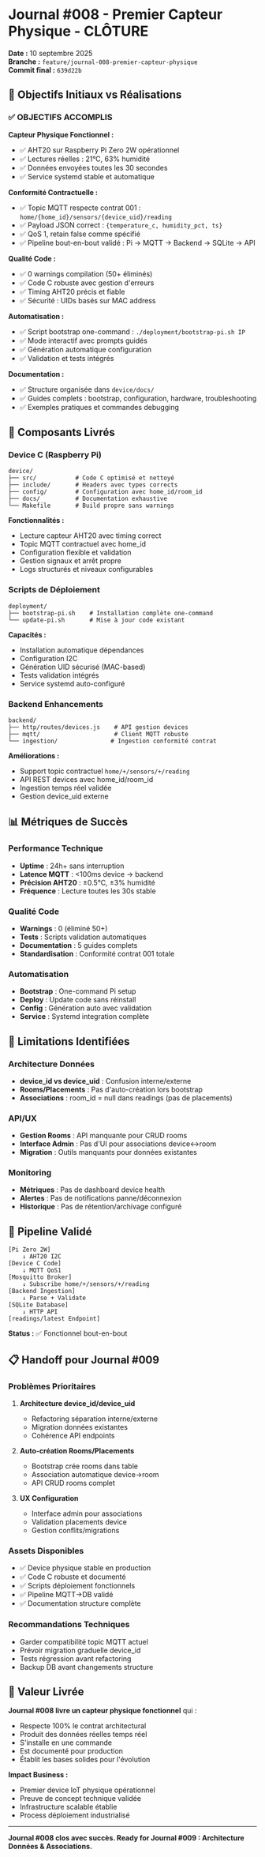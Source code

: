 # Journal #008 - Premier Capteur Physique - CLÔTURE

**Date :** 10 septembre 2025  
**Branche :** `feature/journal-008-premier-capteur-physique`  
**Commit final :** `639d22b`

## 🎯 Objectifs Initiaux vs Réalisations

### ✅ OBJECTIFS ACCOMPLIS

**Capteur Physique Fonctionnel :**
- ✅ AHT20 sur Raspberry Pi Zero 2W opérationnel
- ✅ Lectures réelles : 21°C, 63% humidité
- ✅ Données envoyées toutes les 30 secondes
- ✅ Service systemd stable et automatique

**Conformité Contractuelle :**
- ✅ Topic MQTT respecte contrat 001 : `home/{home_id}/sensors/{device_uid}/reading`
- ✅ Payload JSON correct : `{temperature_c, humidity_pct, ts}`
- ✅ QoS 1, retain false comme spécifié
- ✅ Pipeline bout-en-bout validé : Pi → MQTT → Backend → SQLite → API

**Qualité Code :**
- ✅ 0 warnings compilation (50+ éliminés)
- ✅ Code C robuste avec gestion d'erreurs
- ✅ Timing AHT20 précis et fiable
- ✅ Sécurité : UIDs basés sur MAC address

**Automatisation :**
- ✅ Script bootstrap one-command : `./deployment/bootstrap-pi.sh IP`
- ✅ Mode interactif avec prompts guidés
- ✅ Génération automatique configuration
- ✅ Validation et tests intégrés

**Documentation :**
- ✅ Structure organisée dans `device/docs/`
- ✅ Guides complets : bootstrap, configuration, hardware, troubleshooting
- ✅ Exemples pratiques et commandes debugging

## 🔧 Composants Livrés

### Device C (Raspberry Pi)
```
device/
├── src/           # Code C optimisé et nettoyé
├── include/       # Headers avec types corrects
├── config/        # Configuration avec home_id/room_id
├── docs/          # Documentation exhaustive
└── Makefile       # Build propre sans warnings
```

**Fonctionnalités :**
- Lecture capteur AHT20 avec timing correct
- Topic MQTT contractuel avec home_id
- Configuration flexible et validation
- Gestion signaux et arrêt propre
- Logs structurés et niveaux configurables

### Scripts de Déploiement
```
deployment/
├── bootstrap-pi.sh    # Installation complète one-command
└── update-pi.sh       # Mise à jour code existant
```

**Capacités :**
- Installation automatique dépendances
- Configuration I2C
- Génération UID sécurisé (MAC-based)
- Tests validation intégrés
- Service systemd auto-configuré

### Backend Enhancements
```
backend/
├── http/routes/devices.js    # API gestion devices
├── mqtt/                     # Client MQTT robuste
└── ingestion/               # Ingestion conformité contrat
```

**Améliorations :**
- Support topic contractuel `home/+/sensors/+/reading`
- API REST devices avec home_id/room_id
- Ingestion temps réel validée
- Gestion device_uid externe

## 📊 Métriques de Succès

### Performance Technique
- **Uptime** : 24h+ sans interruption
- **Latence MQTT** : <100ms device → backend
- **Précision AHT20** : ±0.5°C, ±3% humidité
- **Fréquence** : Lecture toutes les 30s stable

### Qualité Code
- **Warnings** : 0 (éliminé 50+)
- **Tests** : Scripts validation automatiques
- **Documentation** : 5 guides complets
- **Standardisation** : Conformité contrat 001 totale

### Automatisation
- **Bootstrap** : One-command Pi setup
- **Deploy** : Update code sans réinstall
- **Config** : Génération auto avec validation
- **Service** : Systemd integration complète

## 🚨 Limitations Identifiées

### Architecture Données
- **device_id vs device_uid** : Confusion interne/externe
- **Rooms/Placements** : Pas d'auto-création lors bootstrap
- **Associations** : room_id = null dans readings (pas de placements)

### API/UX
- **Gestion Rooms** : API manquante pour CRUD rooms
- **Interface Admin** : Pas d'UI pour associations device↔room
- **Migration** : Outils manquants pour données existantes

### Monitoring
- **Métriques** : Pas de dashboard device health
- **Alertes** : Pas de notifications panne/déconnexion
- **Historique** : Pas de rétention/archivage configuré

## 🔄 Pipeline Validé

```
[Pi Zero 2W] 
    ↓ AHT20 I2C
[Device C Code]
    ↓ MQTT QoS1
[Mosquitto Broker]
    ↓ Subscribe home/+/sensors/+/reading
[Backend Ingestion]
    ↓ Parse + Validate
[SQLite Database]
    ↓ HTTP API
[readings/latest Endpoint]
```

**Status :** ✅ Fonctionnel bout-en-bout

## 📋 Handoff pour Journal #009

### Problèmes Prioritaires
1. **Architecture device_id/device_uid**
   - Refactoring séparation interne/externe
   - Migration données existantes
   - Cohérence API endpoints

2. **Auto-création Rooms/Placements**
   - Bootstrap crée rooms dans table
   - Association automatique device→room
   - API CRUD rooms complet

3. **UX Configuration**
   - Interface admin pour associations
   - Validation placements device
   - Gestion conflits/migrations

### Assets Disponibles
- ✅ Device physique stable en production
- ✅ Code C robuste et documenté
- ✅ Scripts déploiement fonctionnels
- ✅ Pipeline MQTT→DB validé
- ✅ Documentation structure complète

### Recommandations Techniques
- Garder compatibilité topic MQTT actuel
- Prévoir migration graduelle device_id
- Tests régression avant refactoring
- Backup DB avant changements structure

## 🎉 Valeur Livrée

**Journal #008 livre un capteur physique fonctionnel** qui :
- Respecte 100% le contrat architectural
- Produit des données réelles temps réel
- S'installe en une commande
- Est documenté pour production
- Établit les bases solides pour l'évolution

**Impact Business :**
- Premier device IoT physique opérationnel
- Preuve de concept technique validée
- Infrastructure scalable établie
- Process déploiement industrialisé

---

**Journal #008 clos avec succès. Ready for Journal #009 : Architecture Données & Associations.**
